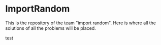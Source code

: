 # ImportRandom
This is the repository of the team "import random". Here is where all the solutions of all the problems will be placed.


test
